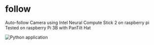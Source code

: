 # follow
Auto-follow Camera using Intel Neural Compute Stick 2 on raspberry pi
Tested on raspberry Pi 3B
with PanTilt Hat 

![Python application](https://github.com/flkoliv/follow/workflows/Python%20application/badge.svg)
